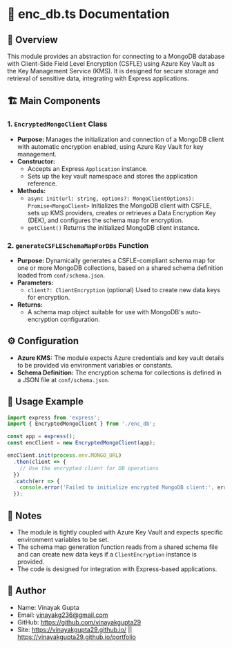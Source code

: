 # 🔐 enc_db.ts Documentation

## 📝 Overview

This module provides an abstraction for connecting to a MongoDB database with Client-Side Field Level Encryption (CSFLE) using Azure Key Vault as the Key Management Service (KMS). It is designed for secure storage and retrieval of sensitive data, integrating with Express applications.

## 🏗️ Main Components

### 1. `EncryptedMongoClient` Class

- **Purpose:**
  Manages the initialization and connection of a MongoDB client with automatic encryption enabled, using Azure Key Vault for key management.
- **Constructor:**
  - Accepts an Express `Application` instance.
  - Sets up the key vault namespace and stores the application reference.
- **Methods:**
  - `async init(url: string, options?: MongoClientOptions): Promise<MongoClient>`
    Initializes the MongoDB client with CSFLE, sets up KMS providers, creates or retrieves a Data Encryption Key (DEK), and configures the schema map for encryption.
  - `getClient()`
    Returns the initialized MongoDB client instance.

### 2. `generateCSFLESchemaMapForDBs` Function

- **Purpose:**
  Dynamically generates a CSFLE-compliant schema map for one or more MongoDB collections, based on a shared schema definition loaded from `conf/schema.json`.
- **Parameters:**
  - `client?: ClientEncryption` (optional)
    Used to create new data keys for encryption.
- **Returns:**
  - A schema map object suitable for use with MongoDB's auto-encryption configuration.

## ⚙️ Configuration

- **Azure KMS:**
  The module expects Azure credentials and key vault details to be provided via environment variables or constants.
- **Schema Definition:**
  The encryption schema for collections is defined in a JSON file at `conf/schema.json`.

## 🚀 Usage Example

```typescript
import express from 'express';
import { EncryptedMongoClient } from './enc_db';

const app = express();
const encClient = new EncryptedMongoClient(app);

encClient.init(process.env.MONGO_URL)
  .then(client => {
    // Use the encrypted client for DB operations
  })
  .catch(err => {
    console.error('Failed to initialize encrypted MongoDB client:', err);
  });
```

## 📝 Notes

- The module is tightly coupled with Azure Key Vault and expects specific environment variables to be set.
- The schema map generation function reads from a shared schema file and can create new data keys if a `ClientEncryption` instance is provided.
- The code is designed for integration with Express-based applications.

## 👤 Author

- Name: Vinayak Gupta
- Email: vinayakg236@gmail.com 
- GitHub: https://github.com/vinayakgupta29
- Site: https://vinayakgupta29.github.io/   ||   https://vinayakgupta29.github.io/portfolio